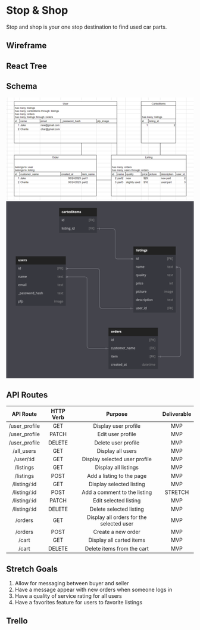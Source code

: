 # Stop & Shop

Stop and shop is your one stop destination to find used car parts.

## Wireframe



## React Tree



## Schema

<img src="./assets/capstone-models.png">
<img src="./assets/capstone-dbdiagram.png">

## API Routes

|   API Route   	| HTTP Verb 	|                  Purpose                 	| Deliverable 	|
|:-------------:	|:---------:	|:----------------------------------------:	|:-----------:	|
| /user_profile 	| GET       	| Display user profile                     	| MVP         	|
| /user_profile 	| PATCH     	| Edit user profile                        	| MVP         	|
| /user_profile 	| DELETE    	| Delete user profile                      	| MVP         	|
| /all_users    	| GET       	| Display all users                        	| MVP         	|
| /user/:id     	| GET       	| Display selected user profile            	| MVP         	|
| /listings     	| GET       	| Display all listings                     	| MVP         	|
| /listings     	| POST      	| Add a listing to the page                	| MVP         	|
| /listing/:id  	| GET       	| Display selected listing                 	| MVP         	|
| /listing/:id  	| POST      	| Add a comment to the listing             	| STRETCH     	|
| /listing/:id  	| PATCH     	| Edit selected listing                    	| MVP         	|
| /listing/:id  	| DELETE    	| Delete selected listing                  	| MVP         	|
| /orders       	| GET       	| Display all orders for the selected user 	| MVP         	|
| /orders       	| POST      	| Create a new order                       	| MVP         	|
| /cart         	| GET       	| Display all carted items                 	| MVP         	|
| /cart         	| DELETE    	| Delete items from the cart               	| MVP         	|

## Stretch Goals

1. Allow for messaging between buyer and seller
2. Have a message appear with new orders when someone logs in
3. Have a quality of service rating for all users
4. Have a favorites feature for users to favorite listings

## Trello

